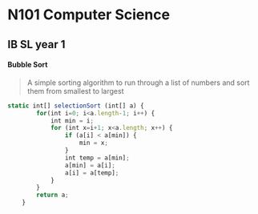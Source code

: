 N101 Computer Science
=====================

## IB SL year 1
#### Bubble Sort
  > A simple sorting algorithm to run through a list of numbers and sort them from smallest to largest
 
```javascript
static int[] selectionSort (int[] a) {
        for(int i=0; i<a.length-1; i++) {
            int min = i;
            for (int x=i+1; x<a.length; x++) {
                if (a[i] < a[min]) {
                    min = x;
                }
                int temp = a[min];
                a[min] = a[i];
                a[i] = a[temp];
            }
        }
        return a;
    }
```

